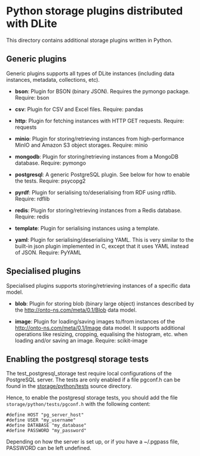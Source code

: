 Python storage plugins distributed with DLite
=============================================
This directory contains additional storage plugins written in Python.


Generic plugins
---------------
Generic plugins supports all types of DLite instances (including data
instances, metadata, collections, etc).

- **bson**: Plugin for BSON (binary JSON). Requires the pymongo package.
  Require: bson

- **csv**: Plugin for CSV and Excel files.
  Require: pandas

- **http**: Plugin for fetching instances with HTTP GET requests.
  Require: requests

- **minio**: Plugin for storing/retrieving instances from high-performance
  MinIO and Amazon S3 object storages.
  Require: minio

- **mongodb**: Plugin for storing/retrieving instances from a MongoDB database.
  Require: pymongo

- **postgresql**: A generic PostgreSQL plugin.  See below for how to enable the
  tests.
  Require: psycopg2

- **pyrdf**: Plugin for serialising to/deserialising from RDF using rdflib.
  Require: rdflib

- **redis**: Plugin for storing/retrieving instances from a Redis database.
  Require: redis

- **template**: Plugin for serialising instances using a template.

- **yaml**: Plugin for serialising/deserialising YAML.  This is very similar to
  the built-in json plugin implemented in C, except that it uses YAML
  instead of JSON.  Require: PyYAML


Specialised plugins
-------------------
Specialised plugins supports storing/retrieving instances of a specific data model.

- **blob**: Plugin for storing blob (binary large object) instances described by
  the http://onto-ns.com/meta/0.1/Blob data model.

- **image**: Plugin for loading/saving images to/from instances of the
  http://onto-ns.com/meta/0.1/Image data model.  It supports additional operations
  like resizing, cropping, equalising the histogram, etc. when loading and/or saving
  an image.  Require: scikit-image


Enabling the postgresql storage tests
-------------------------------------
The test_postgresql_storage test require local configurations of the
PostgreSQL server.  The tests are only enabled if a file pgconf.h can
be found in the [storage/python/tests](../tests) source directory.

Hence, to enable the postgresql storage tests, you should add the file
`storage/python/tests/pgconf.h` with the following content:

    #define HOST "pg_server_host"
    #define USER "my_username"
    #define DATABASE "my_database"
    #define PASSWORD "my_password"

Depending on how the server is set up, or if you have a ~/.pgpass
file, PASSWORD can be left undefined.
